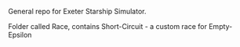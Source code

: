 General repo for Exeter Starship Simulator.

Folder called Race, contains Short-Circuit - a custom race for Empty-Epsilon
